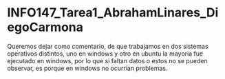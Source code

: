 # INFO147_Tarea1_AbrahamLinares_DiegoCarmona

Queremos dejar como comentario, de que trabajamos en dos sistemas operativos distintos, uno en windows y otro en ubuntu
la mayoria fue ejecutado en windows, por lo que si faltan datos o estos no se pueden observar, es porque en windows no ocurrian problemas.
